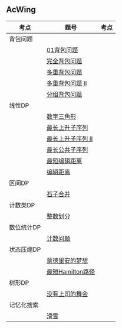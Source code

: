 ## AcWing

|考点|题号|考点|
|--|--|--|
|背包问题|
| |[01背包问题](https://github.com/Y-puyu/AcWing/blob/master/basic-algorithm/unit3-search-and-graph/full_array.cpp)||
| |[完全背包问题](https://github.com/Y-puyu/AcWing/blob/master/basic-algorithm/unit3-search-and-graph/n_queen_problem.cpp)||
| |[多重背包问题](https://github.com/Y-puyu/AcWing/blob/master/basic-algorithm/unit3-search-and-graph/n_queen_problem.cpp)||
| |[多重背包问题 II](https://github.com/Y-puyu/AcWing/blob/master/basic-algorithm/unit3-search-and-graph/n_queen_problem.cpp)||
| |[分组背包问题](https://github.com/Y-puyu/AcWing/blob/master/basic-algorithm/unit3-search-and-graph/n_queen_problem.cpp)||
|线性DP|
| |[数字三角形](https://github.com/Y-puyu/AcWing/blob/master/basic-algorithm/unit3-search-and-graph/maze.cpp)||
| |[最长上升子序列](https://github.com/Y-puyu/AcWing/blob/master/basic-algorithm/unit3-search-and-graph/eight_digits.cpp)||
| |[最长上升子序列 II](https://github.com/Y-puyu/AcWing/blob/master/basic-algorithm/unit3-search-and-graph/eight_digits.cpp)||
| |[最长公共子序列](https://github.com/Y-puyu/AcWing/blob/master/basic-algorithm/unit3-search-and-graph/eight_digits.cpp)||
| |[最短编辑距离](https://github.com/Y-puyu/AcWing/blob/master/basic-algorithm/unit3-search-and-graph/eight_digits.cpp)||
| |[编辑距离](https://github.com/Y-puyu/AcWing/blob/master/basic-algorithm/unit3-search-and-graph/eight_digits.cpp)||
|区间DP|
| |[石子合并](https://github.com/Y-puyu/AcWing/blob/master/basic-algorithm/unit3-search-and-graph/center_of_gravity_of_the_tree.cpp)||
|计数类DP|
| |[整数划分](https://github.com/Y-puyu/AcWing/blob/master/basic-algorithm/unit3-search-and-graph/topological_sequence.cpp)||
|数位统计DP|
| |[计数问题](https://github.com/Y-puyu/AcWing/blob/master/basic-algorithm/unit3-search-and-graph/topological_sequence.cpp)||
|状态压缩DP|
| |[蒙德里安的梦想](https://github.com/Y-puyu/AcWing/blob/master/basic-algorithm/unit2-data-structure/trie.cpp)||
| |[最短Hamilton路径](https://github.com/Y-puyu/AcWing/blob/master/basic-algorithm/unit2-data-structure/trie.cpp)||
|树形DP|
| |[没有上司的舞会](https://github.com/Y-puyu/AcWing/blob/master/basic-algorithm/unit2-data-structure/dsu.cpp)||
|记忆化搜索|
| |[滑雪](https://github.com/Y-puyu/AcWing/blob/master/basic-algorithm/unit2-data-structure/kmp.cpp)||